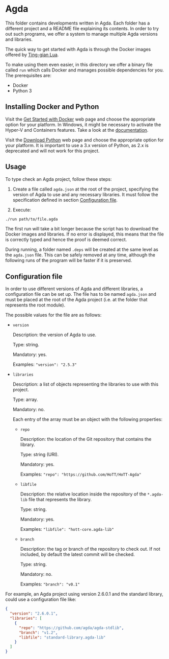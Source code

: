 # Agda

This folder contains developments written in Agda.
Each folder has a different project and a README file explaining its contents.
In order to try out such programs, we offer a system to manage multiple Agda versions and libraries.

The quick way to get started with Agda is through the Docker images offered by
[Ting-gian Lua](https://hub.docker.com/r/banacorn/agda/).

To make using them even easier, in this directory we offer a binary file called
`run` which calls Docker and manages possible dependencies for you. The prerequisites are:

- Docker
- Python 3


## Installing Docker and Python

Visit the [Get Started with Docker](https://www.docker.com/get-started) web page and choose the appropriate option for your platform.
In Windows, it might be necessary to activate the Hyper-V and Containers features. Take a look at the [documentation](https://docs.docker.com/docker-for-windows/install/).

Visit the [Download Python](https://www.python.org/downloads/) web page and choose the appropriate option for your platform.
It is important to use a 3.x version of Python, as 2.x is deprecated and will not work for this project.


## Usage

To type check an Agda project, follow these steps:

1. Create a file called `agda.json` at the root of the project, specifying the
version of Agda to use and any necessary libraries. It must follow the specification defined in section [Configuration file](#Configuration-file).

2. Execute:

  ```sh
  ./run path/to/file.agda
  ```

The first run will take a bit longer because the script has to
download the Docker images and libraries.
If no error is displayed, this means that the file is correctly typed and hence the proof is deemed correct.

During running, a folder named `.deps` will be created at the same level as the `agda.json` file.
This can be safely removed at any time, although the following runs of the program will be faster if it is preserved.


## Configuration file

In order to use different versions of Agda and different libraries, a configuration file can be set up.
The file has to be named `agda.json` and must be placed at the root of the Agda project (i.e. at the folder that represents the root module).

The possible values for the file are as follows:

- `version`

  Description: the version of Agda to use.

  Type: string.

  Mandatory: yes.

  Examples: `"version": "2.5.3"`

- `libraries`

  Description: a list of objects representing the libraries to use with this project.

  Type: array.

  Mandatory: no.

  Each entry of the array must be an object with the following properties:

  - `repo`

    Description: the location of the Git repository that contains the library.

    Type: string (URI).

    Mandatory: yes.

    Examples: `"repo": "https://github.com/HoTT/HoTT-Agda"`

  - `libfile`

    Description: the relative location inside the repository of the `*.agda-lib` file that represents the library.

    Type: string.

    Mandatory: yes.

    Examples: `"libfile": "hott-core.agda-lib"`

  - `branch`

    Description: the tag or branch of the repository to check out.
    If not included, by default the latest commit will be checked.

    Type: string.

    Mandatory: no.

    Examples: `"branch": "v0.1"`

For example, an Agda project using version 2.6.0.1 and the standard library, could use a configuration file like:

```json
{
  "version": "2.6.0.1",
  "libraries": [
    {
      "repo": "https://github.com/agda/agda-stdlib",
      "branch": "v1.2",
      "libfile": "standard-library.agda-lib"
    }
  ]
}
```
